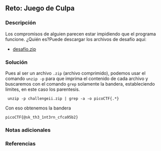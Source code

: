 ## Reto: Juego de Culpa
### Descripción
Los compromisos de alguien parecen estar impidiendo que el programa funcione. ¿Quién es?Puede descargar los archivos de desafío aquí:

- [desafío.zip](https://artifacts.picoctf.net/c_titan/157/challenge.zip)

### Solución
Pues al ser un archivo `.zip` (archivo comprimido), podemos usar el comando `unzip -p` para que imprima el contenido de cada archivo y buscaremos con el comando `grep` solamente la bandera, estableciendo limites, en este caso los parentesis.

```
 unzip -p challengeii.zip | grep -a -o picoCTF{.*}
```

Con eso obtenemos la bandera
```flag
picoCTF{@sk_th3_1nt3rn_cfca95b2}
```

### Notas adicionales
### Referencias

